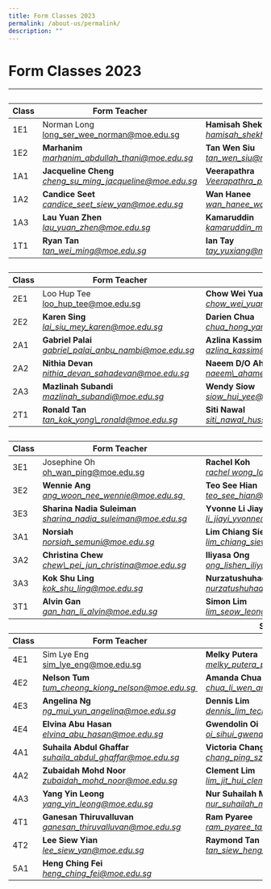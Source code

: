 ```yaml
---
title: Form Classes 2023
permalink: /about-us/permalink/
description: ""
---
```

Form Classes 2023
===============


<table class="tg">

<thead><tr> <th colspan="4" class="tg-ht7a">Secondary One</th> </tr> <tr><th class="tg-wb7j"><span style="font-weight:bold">Class</span></th><th class="tg-wb7j"><span style="font-weight:bold">  Form Teacher  </span></th><th class="tg-wb7j"><span style="font-weight:bold">  Form Teacher  </span></th><th class="tg-wb7j"><span style="font-weight:bold">   Form Teacher    </span></th></tr>

</thead>

<tbody><tr>

 
<td class="tg-rr8m">1E1</td>
<td class="tg-poi1"><span>Norman Long</span><br>
<a href="mailto:long_ser_wee_norman@moe.edu.sg">
<span>long_ser_wee_norman@moe.edu.sg</span></a></td>
<td class="tg-poi1"><span style="font-weight:bold">Hamisah Shek Nahji</span><br>
<a href="mailto:hamisah_shekh_nahji@moe.edu.sg"><span style="font-style:italic">hamisah_shekh_nahji@moe.edu.sg</span>
	<td class="tg-poi1"><span style="font-weight:bold"></span><br>
<span style="font-style:italic"></span></a></td>
<td class="tg-rr8m"></td>
</tr><tr>
<td class="tg-rhkx">1E2</td>
<td class="tg-z14i"><span style="font-weight:bold">Marhanim</span><br>
<a href="mailto: marhanim_abdullah_thani@moe.edu.sg ">
<span style="font-style:italic">marhanim_abdullah_thani@moe.edu.sg </span></td>
<td class="tg-z14i"><span style="font-weight:bold">Tan Wen Siu</span><br>
<a href="mailto:tan_wen_siu@moe.edu.sg ">
<span style="font-style:italic">tan_wen_siu@moe.edu.sg </span></td>
	<td class="tg-z14i"><span style="font-weight:bold"></span><br>
<a href=" ">
<span style="font-style:italic"> </span></td>
<td class="tg-rhkx"></td>
</tr><tr>
<td class="tg-rr8m">1A1</td>
<td class="tg-poi1"><span style="font-weight:bold">Jacqueline Cheng</span><br>
<a href="mailto: cheng_su_ming_jacqueline@moe.edu.sg ">
<span style="font-style:italic">cheng_su_ming_jacqueline@moe.edu.sg</span></td>
<td class="tg-poi1"><span style="font-weight:bold">Veerapathra</span><br>
<a href="mailto: Veerapathra_pillai_ramar@moe.edu.sg ">
<span style="font-style:italic">Veerapathra_pillai_ramar@moe.edu.sg</span></td>
<td class="tg-rr8m"></td>	<td class="tg-poi1"><span style="font-weight:bold"></span><br>
<span style="font-style:italic"></span></a></td>
</tr><tr>
<td class="tg-rhkx">1A2</td>
<td class="tg-z14i"><span style="font-weight:bold">Candice Seet</span><br>
<a href="mailto: candice_seet_siew_yan@moe.edu.sg ">
<span style="font-style:italic">candice_seet_siew_yan@moe.edu.sg</span></td>
<td class="tg-z14i"><span style="font-weight:bold">Wan Hanee</span><br>
<a href="mailto: wan_hanee_wan_iskandar@moe.edu.sg ">
<span style="font-style:italic">wan_hanee_wan_iskandar@moe.edu.sg</span></td>	<td class="tg-z14i"><span style="font-weight:bold"></span><br>
<a href=" ">
<span style="font-style:italic"> </span></td>
<td class="tg-rhkx"></td>
</tr><tr>
<td class="tg-rr8m">1A3</td>
<td class="tg-poi1"><span style="font-weight:bold">Lau Yuan Zhen</span><br>
<a href="mailto: lau_yuan_zhen@moe.edu.sg ">
<span style="font-style:italic">lau_yuan_zhen@moe.edu.sg</span></td>
<td class="tg-poi1"><span style="font-weight:bold">Kamaruddin</span><br>
<a href="mailto: kamaruddin_mohd_ibrahim@moe.edu.sg ">
<span style="font-style:italic">kamaruddin_mohd_ibrahim@moe.edu.sg</span></td>	<td class="tg-poi1"><span style="font-weight:bold"></span><br>
<span style="font-style:italic"></span></a></td>
<td class="tg-rr8m"></td>
</tr><tr>
<td class="tg-rhkx">1T1</td>
<td class="tg-z14i"><span style="font-weight:bold">Ryan Tan</span><br>
<a href="mailto: tan_wei_ming@moe.edu.sg ">
<span style="font-style:italic">tan_wei_ming@moe.edu.sg</span></td>
<td class="tg-z14i"><span style="font-weight:bold">Ian Tay</span><br>
<a href="mailto: tay_yuxiang@moe.edu.sg ">
<span style="font-style:italic">tay_yuxiang@moe.edu.sg</span></td>
<td class="tg-z14i"><span style="font-weight:bold">Chester Tan</span><br>
<a href="mailto: chester_tan_yue_jun@moe.edu.sg ">
<span style="font-style:italic">chester_tan_yue_jun@moe.edu.sg</span></td>
<td class="tg-rhkx"></td>
	</tr><tr>

</tbody>
	</thread>
	
	
	
	
<tr> <th colspan="4" class="tg-ht7a">Secondary Two</th> </tr> <tr><th class="tg-wb7j"><span style="font-weight:bold">Class</span></th><th class="tg-wb7j"><span style="font-weight:bold">Form Teacher</span></th><th class="tg-wb7j"><span style="font-weight:bold">Form Teacher</span></th><th class="tg-wb7j"><span style="font-weight:bold">Form Teacher</span></th></tr>

	
</thead>
<tbody><tr>
	
	
<td class="tg-rr8m">2E1</td>
<td class="tg-poi1"><span>Loo Hup Tee</span><br>
<a href="mailto: loo_hup_tee@moe.edu.sg">
<span>loo_hup_tee@moe.edu.sg</span></a></td>
<td class="tg-poi1"><span style="font-weight:bold">Chow Wei Yuan</span><br>
<a href="mailto: chow_wei_yuan@moe.edu.sg"><span style="font-style:italic">chow_wei_yuan@moe.edu.sg</span></a></td>
	<td class="tg-poi1"><span style="font-weight:bold"></span><br>
<a href=""><span style="font-style:italic"></span></a></td>
<td class="tg-rr8m"></td>
</tr><tr>
<td class="tg-rhkx">2E2</td>
<td class="tg-z14i"><span style="font-weight:bold">Karen Sing</span><br>
<a href="mailto: lai_siu_mey_karen@moe.edu.sg">
<span style="font-style:italic">lai_siu_mey_karen@moe.edu.sg</span></td>
<td class="tg-z14i"><span style="font-weight:bold">Darien Chua</span><br>
<a href="mailto: chua_hong_yang_darien@moe.edu.sg">
<span style="font-style:italic">chua_hong_yang_darien@moe.edu.sg</span><td class="tg-z14i"><span style="font-weight:bold"></span><br>
<a href="mailto: chua_hong_yang_darien@moe.edu.sg">
<span style="font-style:italic"></span></td>
<td class="tg-rhkx"></td>
</tr><tr>
<td class="tg-rr8m">2A1</td>
<td class="tg-poi1"><span style="font-weight:bold">Gabriel Palai</span><br>
<a href="mailto: gabriel_palai_anbu_nambi@moe.edu.sg">
<span style="font-style:italic">gabriel_palai_anbu_nambi@moe.edu.sg</span></td>
<td class="tg-poi1"><span style="font-weight:bold">Azlina Kassim</span><br>
<a href="mailto: azlina_kassim@moe.edu.sg">
<span style="font-style:italic">azlina_kassim@moe.edu.sg</span></td>	<td class="tg-poi1"><span style="font-weight:bold"></span><br>
<span style="font-style:italic"></span></a></td>
<td class="tg-rr8m"></td>
</tr><tr>
<td class="tg-rhkx">2A2</td>
<td class="tg-z14i"><span style="font-weight:bold">Nithia Devan</span><br>
<a href="mailto: nithia_devan_sahadevan@moe.edu.sg">
<span style="font-style:italic">nithia_devan_sahadevan@moe.edu.sg</span></td>
<td class="tg-z14i"><span style="font-weight:bold">Naeem D/O Ahamed Ali Khan</span><br>
<a href="mailto: naeem_ahamed_ali\_khan@moe.edu.sg">
<span style="font-style:italic">naeem\_ahamed_ali_khan@moe.edu.sg</span></td>	<td class="tg-z14i"><span style="font-weight:bold"></span><br>
<a href=" ">
<span style="font-style:italic"> </span></td>
<td class="tg-rhkx"></td>
</tr><tr>
<td class="tg-rr8m">2A3</td>
<td class="tg-poi1"><span style="font-weight:bold">Mazlinah Subandi</span><br>
<a href="mailto: mazlinah_subandi@moe.edu.sg">
<span style="font-style:italic">mazlinah_subandi@moe.edu.sg</span></td>
<td class="tg-poi1"><span style="font-weight:bold">Wendy Siow</span><br>
<a href="mailto: siow_hui_yee@moe.edu.sg">
<span style="font-style:italic">siow_hui_yee@moe.edu.sg</span></td>
<td class="tg-poi1"><span style="font-weight:bold">Gan Yee Seng</span><br>
<a href="mailto: gan_yee_seng@moe.edu.sg">
<span style="font-style:italic">gan_yee_seng@moe.edu.sg</span></td>
<td class="tg-rr8m"></td>
</tr><tr>
<td class="tg-rhkx">2T1</td>
<td class="tg-z14i"><span style="font-weight:bold">Ronald Tan</span><br>
<a href="mailto: tan_kok_yong_ronald@moe.edu.sg ">
<span style="font-style:italic"> tan_kok_yong\_ronald@moe.edu.sg </span></td>
<td class="tg-z14i"><span style="font-weight:bold"> Siti Nawal </span><br>
<a href="mailto: siti_nawal_hussein_mattar@moe.edu.sg ">
<span style="font-style:italic"> siti_nawal_hussein_mattar@moe.edu.sg </span></td>
<td class="tg-z14i"><span style="font-weight:bold"> Ahmad Ismail </span><br>
<a href="mailto: ahmad_ismail@moe.edu.sg ">
<span style="font-style:italic"> ahmad_ismail@moe.edu.sg </span></td>
<td class="tg-rhkx"></td>
</tr><tr>
  

<thead><tr> <th colspan="4" class="tg-ht7a">Secondary Three</th> </tr> <tr><th class="tg-wb7j"><span style="font-weight:bold">Class</span></th><th class="tg-wb7j"><span style="font-weight:bold">Form Teacher</span></th><th class="tg-wb7j"><span style="font-weight:bold">Form Teacher</span></th><th class="tg-wb7j"><span style="font-weight:bold">Form Teacher</span></th></tr>

</thead>
<tbody><tr>

<td class="tg-rr8m">3E1</td>
<td class="tg-poi1"><span>Josephine Oh</span><br>
<a href="mailto: oh_wan_ping@moe.edu.sg">
<span>oh_wan_ping@moe.edu.sg</span></a></td>
<td class="tg-poi1"><span style="font-weight:bold">Rachel Koh</span><br>
<a href="mailto: rachel wong_lai_mui@moe.edu.sg "><span style="font-style:italic">rachel wong_lai_mui@moe.edu.sg </span></a></td>	<td class="tg-poi1"><span style="font-weight:bold"></span><br>
<span style="font-style:italic"></span></a></td>
<td class="tg-rr8m"></td>
</tr><tr>

<td class="tg-rhkx">3E2</td>
<td class="tg-z14i"><span style="font-weight:bold">Wennie Ang</span><br>
<a href="mailto: ang_woon_nee_wennie@moe.edu.sg ">
<span style="font-style:italic">ang_woon_nee_wennie@moe.edu.sg </span></td>
<td class="tg-z14i"><span style="font-weight:bold">Teo See Hian</span><br>
<a href="mailto: teo_see_hian@moe.edu.sg ">
<span style="font-style:italic">teo_see_hian@moe.edu.sg </span></td>
<td class="tg-z14i"><span style="font-weight:bold">Nurasyikin</span><br>
<a href="mailto: ">

<span style="font-style:italic"> </span></td><td class="tg-rhkx"></td>
</tr><tr>

<td class="tg-rr8m">3E3</td>
<td class="tg-poi1"><span style="font-weight:bold">Sharina Nadia Suleiman</span><br>
<a href="mailto: sharina_nadia_suleiman@moe.edu.sg">
<span style="font-style:italic">sharina_nadia_suleiman@moe.edu.sg</span></td>
<td class="tg-poi1"><span style="font-weight:bold">Yvonne Li Jiayi</span><br>
<a href="mailto: li_jiayi_yvonne@moe.edu.sg">
<span style="font-style:italic">li_jiayi_yvonne@moe.edu.sg</span></td>	<td class="tg-poi1"><span style="font-weight:bold"></span><br>
<span style="font-style:italic"></span></a></td>
<td class="tg-rr8m"></td>
</tr><tr>

<td class="tg-rhkx">3A1</td>
<td class="tg-z14i"><span style="font-weight:bold">Norsiah</span><br>
<a href="mailto: norsiah\_semuni@moe.edu.sg">
<span style="font-style:italic">norsiah_semuni@moe.edu.sg</span></td>
<td class="tg-z14i"><span style="font-weight:bold">Lim Chiang Siew</span><br>
<a href="mailto: lim\_chiang\_siew@moe.edu.sg">
<span style="font-style:italic">lim_chiang_siew@moe.edu.sg</span></td>	<td class="tg-z14i"><span style="font-weight:bold"></span><br>
<a href=" ">
<span style="font-style:italic"> </span></td>
<td class="tg-rhkx"></td>
</tr><tr>

<td class="tg-rr8m">3A2</td>
<td class="tg-poi1"><span style="font-weight:bold">Christina Chew</span><br>
<a href="mailto: chew_pei_jun_christina@moe.edu.sg">
<span style="font-style:italic">chew\_pei_jun_christina@moe.edu.sg</span></td>
<td class="tg-poi1"><span style="font-weight:bold">Iliyasa Ong</span><br>
<a href="mailto: ong_lishen_iliyasa@moe.edu.sg">
<span style="font-style:italic">ong_lishen_iliyasa@moe.edu.sg</span></td>	<td class="tg-poi1"><span style="font-weight:bold"></span><br>
<span style="font-style:italic"></span></a></td>
<td class="tg-rr8m"></td>
</tr><tr>
<td class="tg-rhkx">3A3</td>
<td class="tg-z14i"><span style="font-weight:bold">Kok Shu Ling</span><br>
<a href="mailto: kok_shu_ling@moe.edu.sg">
<span style="font-style:italic"> kok_shu_ling@moe.edu.sg</span></td>
<td class="tg-z14i"><span style="font-weight:bold"> Nurzatushuhadah Mohd Razif</span><br>
<a href="mailto: nurzatushuhadah_binte_mohamed_razif@moe.edu.sg">
<span style="font-style:italic"> nurzatushuhadah_binte_mohamed_razif@moe.edu.sg</span></td>
<td class="tg-z14i"><span style="font-weight:bold"> Nazeera</span><br>
<a href="mailto: nazeeracany_mohamed_husien@moe.edu.sg">
<span style="font-style:italic"> nazeeracany_mohamed_husien@moe.edu.sg</span></td>
<td class="tg-rhkx"></td>
</tr><tr>
<td class="tg-rr8m">3T1</td>
<td class="tg-poi1"><span style="font-weight:bold">Alvin Gan</span><br>
<a href="mailto: gan_han_li_alvin@moe.edu.sg">
<span style="font-style:italic">gan_han_li_alvin@moe.edu.sg</span></td>
<td class="tg-poi1"><span style="font-weight:bold">Simon Lim</span><br>
<a href="mailto: lim_seow_leong@moe.edu.sg">
<span style="font-style:italic">lim_seow_leong@moe.edu.sg</span></td>	<td class="tg-poi1"><span style="font-weight:bold"></span><br>
<span style="font-style:italic"></span></a></td>
<td class="tg-rr8m"></td>
</tr><tr>
	
	

<thead><tr> <th colspan="4" class="tg-ht7a">Secondary Four / Five</th> </tr> <tr><th class="tg-wb7j"><span style="font-weight:bold">Class</span></th><th class="tg-wb7j"><span style="font-weight:bold">Form Teacher</span></th><th class="tg-wb7j"><span style="font-weight:bold">Form Teacher</span></th><th class="tg-wb7j"><span style="font-weight:bold">Form Teacher</span></th></tr>

</thead>
<tbody><tr>

<td class="tg-rr8m">4E1</td>
<td class="tg-poi1"><span>Sim Lye Eng</span><br>
<a href="mailto: sim_lye_eng@moe.edu.sg">
<span>sim_lye_eng@moe.edu.sg</span></a></td>
<td class="tg-poi1"><span style="font-weight:bold">Melky Putera</span><br>
<a href="mailto: melky_putera_papidunan@moe.edu.sg "><span style="font-style:italic">melky_putera_papidunan@moe.edu.sg </span></a></td>	<td class="tg-poi1"><span style="font-weight:bold"></span><br>
<span style="font-style:italic"></span></a></td>
<td class="tg-rr8m"></td>
</tr><tr>

<td class="tg-rhkx">4E2</td>
<td class="tg-z14i"><span style="font-weight:bold">Nelson Tum</span><br>
<a href="mailto: tum_cheong_kiong_nelson@moe.edu.sg ">
<span style="font-style:italic">tum_cheong_kiong_nelson@moe.edu.sg </span></td>
<td class="tg-z14i"><span style="font-weight:bold">Amanda Chua</span><br>
<a href="mailto: chua_li_wen_amanda@moe.edu.sg ">
<span style="font-style:italic">chua_li_wen_amanda@moe.edu.sg </span></td>
<td class="tg-z14i"><span style="font-weight:bold"></span><br>
<a href="mailto: ">
<span style="font-style:italic"> </span></td><td class="tg-rhkx"></td>
</tr><tr>

<td class="tg-rr8m">4E3</td>
<td class="tg-poi1"><span style="font-weight:bold">Angelina Ng</span><br>
<a href="mailto: ng_mui_yun_angelina@moe.edu.sg">
<span style="font-style:italic">ng_mui_yun_angelina@moe.edu.sg</span></td>
<td class="tg-poi1"><span style="font-weight:bold">Dennis Lim</span><br>
<a href="mailto: dennis_lim_teck_yong@moe.edu.sg">
<span style="font-style:italic">dennis_lim_teck_yong@moe.edu.sg</span></td>	<td class="tg-poi1"><span style="font-weight:bold"></span><br>
<span style="font-style:italic"></span></a></td>
<td class="tg-rr8m"></td>
</tr><tr>

<td class="tg-rhkx">4E4</td>
<td class="tg-z14i"><span style="font-weight:bold">Elvina Abu Hasan</span><br>
<a href="mailto: elvina_abu_hasan@moe.edu.sg">
<span style="font-style:italic">elvina_abu_hasan@moe.edu.sg</span></td>
<td class="tg-z14i"><span style="font-weight:bold">Gwendolin Oi</span><br>
<a href="mailto: oi_sihui_gwendolin@moe.edu.sg">
<span style="font-style:italic">oi_sihui_gwendolin@moe.edu.sg</span></td>	<td class="tg-z14i"><span style="font-weight:bold"></span><br>
<a href=" ">
<span style="font-style:italic"> </span></td>
<td class="tg-rhkx"></td>
</tr><tr>

<td class="tg-rr8m">4A1</td>
<td class="tg-poi1"><span style="font-weight:bold">Suhaila Abdul Ghaffar</span><br>
<a href="mailto: suhaila_abdul_ghaffar@moe.edu.sg">
<span style="font-style:italic">suhaila_abdul_ghaffar@moe.edu.sg</span></td>
<td class="tg-poi1"><span style="font-weight:bold">Victoria Chang</span><br>
<a href="mailto: chang_ping_sze@moe.edu.sg">
<span style="font-style:italic">chang_ping_sze@moe.edu.sg</span></td>	<td class="tg-poi1"><span style="font-weight:bold"></span><br>
<span style="font-style:italic"></span></a></td>
<td class="tg-rr8m"></td>
</tr><tr>
<td class="tg-rhkx">4A2</td>
<td class="tg-z14i"><span style="font-weight:bold">Zubaidah Mohd Noor</span><br>
<a href="mailto:zubaidah_mohd_noor@moe.edu.sg">
<span style="font-style:italic"> zubaidah_mohd_noor@moe.edu.sg</span></td>
<td class="tg-z14i"><span style="font-weight:bold"> Clement Lim</span><br>
<a href="mailto: lim_jit_hui_clement@moe.edu.sg">
<span style="font-style:italic"> lim_jit_hui_clement@moe.edu.sg</span></td>
<td class="tg-z14i"><span style="font-weight:bold"></span><br>
<a href="mailto: ">
<span style="font-style:italic"></span></td>
<td class="tg-rhkx"></td>
</tr><tr>
<td class="tg-rr8m">4A3</td>
<td class="tg-poi1"><span style="font-weight:bold">Yang Yin Leong</span><br>
<a href="mailto: yang_yin_leong@moe.edu.sg">
<span style="font-style:italic">yang_yin_leong@moe.edu.sg</span></td>
<td class="tg-poi1"><span style="font-weight:bold">Nur Suhailah Mohd Nor</span><br>
<a href="mailto: nur_suhailah_mohamed_nor@moe.edu.sg">
<span style="font-style:italic">nur_suhailah_mohamed_nor@moe.edu.sg</span></td>	<td class="tg-poi1"><span style="font-weight:bold"></span><br>
<span style="font-style:italic"></span></a></td>
<td class="tg-rr8m"></td>
</tr><tr>
	<td class="tg-rhkx">4T1</td>
<td class="tg-z14i"><span style="font-weight:bold">Ganesan Thiruvalluvan</span><br>
<a href="mailto:ganesan_thiruvalluvan@moe.edu.sg">
<span style="font-style:italic"> ganesan_thiruvalluvan@moe.edu.sg</span></td>
<td class="tg-z14i"><span style="font-weight:bold"> Ram Pyaree</span><br>
<a href="mailto: ram_pyaree_taker_singh@moe.edu.sg">
<span style="font-style:italic"> ram_pyaree_taker_singh@moe.edu.sg</span></td>
<td class="tg-z14i"><span style="font-weight:bold"> </span><br>
<a href="mailto: ">
<span style="font-style:italic"> </span></td>
<td class="tg-rhkx"></td>
</tr><tr>
<td class="tg-rr8m">4T2</td>
<td class="tg-poi1"><span style="font-weight:bold">Lee Siew Yian</span><br>
<a href="mailto: lee_siew_yan@moe.edu.sg">
<span style="font-style:italic">lee_siew_yan@moe.edu.sg</span></td>
<td class="tg-poi1"><span style="font-weight:bold">Raymond Tan</span><br>
<a href="mailto:tan_siew_heng_raymond@moe.edu.sg">
<span style="font-style:italic">tan_siew_heng_raymond@moe.edu.sg</span></td>	<td class="tg-poi1"><span style="font-weight:bold"></span><br>
<span style="font-style:italic"></span></a></td>
<td class="tg-rr8m"></td>
</tr><tr>
	<td class="tg-rhkx">5A1</td>
<td class="tg-z14i"><span style="font-weight:bold">Heng Ching Fei</span><br>
<a href="mailto: heng_ching_fei@moe.edu.sg">
<span style="font-style:italic"> heng_ching_fei@moe.edu.sg</span></td>
<td class="tg-z14i"><span style="font-weight:bold"> </span><br>
<a href="mailto: ">
<span style="font-style:italic"> </span></td>
<td class="tg-z14i"><span style="font-weight:bold"> </span><br>
<a href="mailto: ">
<span style="font-style:italic"> </span></td>
<td class="tg-rhkx"></td>
</tr><tr>
